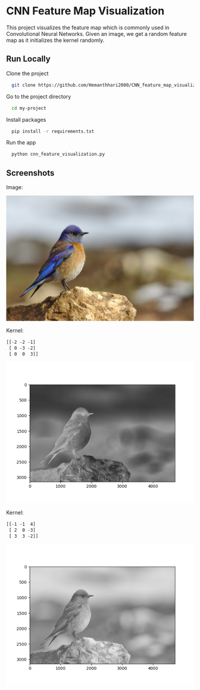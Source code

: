 
# CNN Feature Map Visualization

This project visualizes the feature map which is commonly used in Convolutional Neural Networks. Given an image, we get a random feature map as it initializes the kernel randomly.


## Run Locally

Clone the project

```bash
  git clone https://github.com/Hemanthhari2000/CNN_feature_map_visualization.git
```

Go to the project directory

```bash
  cd my-project
```

Install packages

```bash
  pip install -r requirements.txt
```

Run the app

```bash
  python cnn_feature_visualization.py
```

  
## Screenshots

Image:

<img src="imgs/bird1.jpg" alt="image" width="600"/>



Kernel:

```
[[-2 -2 -1]
 [ 0 -3 -2]
 [ 0  0  3]]
 ```

<img src="imgs/1.png" alt="image1" width="600">



Kernel:

```
[[-1 -1  4]
 [ 2  0 -3]
 [ 3  3 -2]]
```

<img src="imgs/2.png" alt="image2" width="600">
  